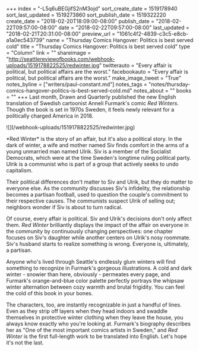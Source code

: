 +++
index = "-L5q6uBEGjifS2nM3ojd"
sort_create_date = 1519178940
sort_last_updated = 1519273860
sort_publish_date = 1519322220
create_date = "2018-02-20T18:09:00-08:00"
publish_date = "2018-02-22T09:57:00-08:00"
date = "2018-02-22T09:57:00-08:00"
last_updated = "2018-02-21T20:31:00-08:00"
preview_url = "1061c4f2-4839-c3c5-e8cb-a1a0ec543739"
name = "Thursday Comics Hangover: Politics is best served cold"
title = "Thursday Comics Hangover: Politics is best served cold"
type = "Column"
link = ""
shareimage = "http://seattlereviewofbooks.com/webhook-uploads/1519178822525/redwinter.jpg"
twitterauto = "Every affair is political, but political affairs are the worst."
facebookauto = "Every affair is political, but political affairs are the worst."
make_image_tweet = "True"
notes_byline = ["writers/paul-constant.md"]
notes_tags = "notes/thursday-comics-hangover-politics-is-best-served-cold.md"
notes_about = ""
books = ""
+++
Last month, Drawn and Quarterly published the new English translation of Swedish cartoonist Anneli Furmark's comic *Red Winters*. Though the book is set in 1970s Sweden, it feels newly relevant for a politically charged America in 2018.

<p class="image-left">![](/webhook-uploads/1519178822525/redwinter.jpg)</p>
*Red Winter* is the story of an affair, but it's also a political story. In the dark of winter, a wife and mother named Siv finds comfort in the arms of a young unmarried man named Ulrik. Siv is a member of the Socialist Democrats, which were at the time Sweden's longtime ruling political party. Ulrik is a communist who is part of a group that actively seeks to undo capitalism.

Their political differences don't matter to Siv and Ulrik, but they do matter to everyone else. As the community discusses Siv's infidelity, the relationship becomes a partisan football, used to question the couple's commitment to their respective causes. The communists suspect Ulrik of selling out; neighbors wonder if Siv is about to turn radical.

Of course, every affair is political. Siv and Ulrik's decisions don't only affect them. *Red Winter* brilliantly displays the impact of the affair on everyone in the community by continuously changing perspectives: one chapter focuses on Siv's daughter while another centers on Ulrik's nosy roommate. Siv's husband starts to realize something is wrong. Everyone is, ultimately, a partisan.

Anyone who's lived through Seattle's endlessly glum winters will find something to recognize in Furmark's gorgeous illustrations. A cold and dark winter - snowier than here, obviously - permeates every page, and Furmark's orange-and-blue color palette perfectly portrays the whipsaw winter alternation between cozy warmth and brutal frigidity. You can feel the cold of this book in your bones. 

The characters, too, are instantly recognizable in just a handful of lines. Even as they strip off layers when they head indoors and swaddle themselves in protective winter clothing when they leave the house, you always know exactly who you're looking at. Furmark's biography describes her as "One of the most important comics artists in Sweden," and *Red Winter* is the first full-length work to be translated into English. Let's hope it's not the last.
